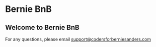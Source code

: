# Bernie BnB
## Welcome to Bernie BnB
For any questions, please email support@codersforberniesanders.com
